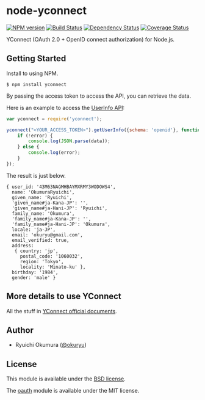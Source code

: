 # node-yconnect

[![NPM version](https://img.shields.io/npm/v/yconnect.svg?style=flat-square)](https://www.npmjs.com/package/yconnect)
[![Build Status](https://img.shields.io/travis/okuryu/node-yconnect/master.svg?style=flat-square)](https://travis-ci.org/okuryu/node-yconnect)
[![Dependency Status](https://img.shields.io/gemnasium/okuryu/node-yconnect.svg?style=flat-square)](https://gemnasium.com/okuryu/node-yconnect)
[![Coverage Status](https://img.shields.io/coveralls/okuryu/node-yconnect.svg?style=flat-square)](https://coveralls.io/r/okuryu/node-yconnect?branch=master)

YConnect (OAuth 2.0 + OpenID connect authorization) for Node.js.

## Getting Started

Install to using NPM.

```
$ npm install yconnect
```

By passing the access token to access the API, you can retrieve the data.

Here is an example to access the [UserInfo API](http://developer.yahoo.co.jp/yconnect/userinfo.html):

```js
var yconnect = require('yconnect');

yconnect("<YOUR_ACCESS_TOKEN>").getUserInfo({schema: 'openid'}, function (error, data) {
    if (!error) {
        console.log(JSON.parse(data));
    } else {
        console.log(error);
    }
});
```

The result is just below.

```
{ user_id: '43M63NAGMHBAYMXRMY3WODOWS4',
  name: 'OkumuraRyuichi',
  given_name: 'Ryuichi',
  'given_name#ja-Kana-JP': '',
  'given_name#ja-Hani-JP': 'Ryuichi',
  family_name: 'Okumura',
  'family_name#ja-Kana-JP': '',
  'family_name#ja-Hani-JP': 'Okumura',
  locale: 'ja-JP',
  email: 'okuryu@gmail.com',
  email_verified: true,
  address:
   { country: 'jp',
     postal_code: '1060032',
     region: 'Tokyo',
     locality: 'Minato-ku' },
  birthday: '1984',
  gender: 'male' }
```

## More details to use YConnect

All the stuff in [YConnect official documents](http://developer.yahoo.co.jp/yconnect/).

## Author

* Ryuichi Okumura ([@okuryu](https://github.com/okuryu))

## License

This module is available under the [BSD license](LICENSE).

The [oauth](https://github.com/ciaranj/node-oauth) module is available under the MIT license.
